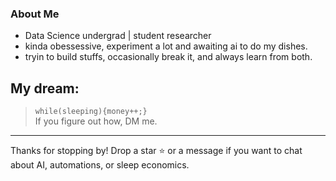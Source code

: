 
###  About Me

- Data Science undergrad | student researcher 
- kinda obessessive, experiment a lot and awaiting ai to do my dishes.
- tryin to build stuffs, occasionally break it, and always learn from both.







<!-- 
#### GitHub Stats
Retro game style with pixel art shields and font! -->
<!-- <p align="center">
  <img src="https://github-readme-stats.vercel.app/api?username=renovamen1&show_icons=true&theme=retro&icon_color=FFD700&title_color=FF6F00&text_color=F3E99F&bg_color=2d2d2d" alt="Prabin's GitHub stats" width="425"/>
  <img src="https://github-readme-stats.vercel.app/api/top-langs/?username=renovamen1&layout=compact&theme=retro&title_color=FF6F00&text_color=F3E99F&bg_color=2d2d2d" alt="Top Languages" width="325"/>
</p>

<p align="center">
  <img src="https://capsule-render.vercel.app/api?type=rect&color=FFD700&height=80&section=footer&text=LEVELLING%20UP!%20👾&fontColor=2d2d2d&fontSize=40&animation=twinkling"/>
</p> -->


##  My dream:
>  `while(sleeping){money++;}`  
If you figure out how, DM me.

---

Thanks for stopping by! Drop a star ⭐ or a message if you want to chat about AI, automations, or sleep economics.
